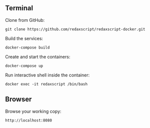 Terminal
--------

Clone from GitHub:

```
git clone https://github.com/redaxscript/redaxscript-docker.git
```

Build the services:

```
docker-compose build
```

Create and start the containers:

```
docker-compose up
```

Run interactive shell inside the container:

```
docker exec -it redaxscript /bin/bash
```


Browser
-------

Browse your working copy:

```
http://localhost:8080
```
